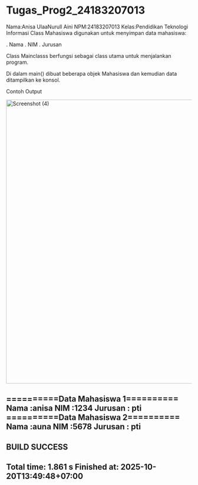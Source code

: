# Tugas_Prog2_24183207013
Nama:Anisa UlaaNurull Aini
NPM:24183207013
Kelas:Pendidikan Teknologi Informasi
Class Mahasiswa digunakan untuk menyimpan data mahasiswa:

. Nama
. NIM
. Jurusan

Class Mainclasss berfungsi sebagai class utama untuk menjalankan program.

Di dalam main() dibuat beberapa objek Mahasiswa dan kemudian data ditampilkan ke konsol.


Contoh Output

<img width="1366" height="768" alt="Screenshot (4)" src="https://github.com/user-attachments/assets/9b87aef7-bcda-4582-8c0e-fa6815e1872d" />

==========Data Mahasiswa 1==========
Nama :anisa
NIM :1234
Jurusan : pti
==========Data Mahasiswa 2==========
Nama :auna
NIM :5678
Jurusan : pti
------------------------------------------------------------------------
BUILD SUCCESS
------------------------------------------------------------------------
Total time:  1.861 s
Finished at: 2025-10-20T13:49:48+07:00
------------------------------------------------------------------------

